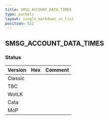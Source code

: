 ```yaml
---
title: SMSG_ACCOUNT_DATA_TIMES
type: packets
layout: single_markdown_in_list
position: 522
---
```


## SMSG_ACCOUNT_DATA_TIMES

### Status

Version | Hex | Comment
---------- | ---------- | ---------- 
Classic |  |  
TBC |  |  
WotLK |  |  
Cata |  |  
MoP |  |  